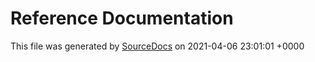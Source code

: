 # Reference Documentation

This file was generated by [SourceDocs](https://github.com/eneko/SourceDocs) on 2021-04-06 23:01:01 +0000